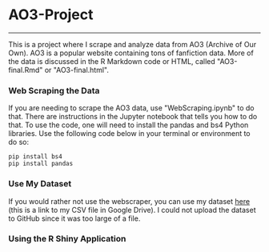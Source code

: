 # AO3-Project

---

This is a project where I scrape and analyze data from AO3 (Archive of Our Own). AO3 is a popular website containing tons of fanfiction data. More of the data is discussed in the R Markdown code or HTML, called "AO3-final.Rmd" or "AO3-final.html".

### Web Scraping the Data

If you are needing to scrape the AO3 data, use "WebScraping.ipynb" to do that. There are instructions in the Jupyter notebook that tells you how to do that. To use the code, one will need to install the pandas and bs4 Python libraries. Use the following code below in your terminal or environment to do so:

```
pip install bs4
pip install pandas
```

### Use My Dataset

If you would rather not use the webscraper, you can use my dataset [here](https://drive.google.com/file/d/1zj4q_QqtkZpz7U5FeNxYR9D7rOPG4JkE/view?usp=share_link) (this is a link to my CSV file in Google Drive). I could not upload the dataset to GitHub since it was too large of a file.

### Using the R Shiny Application
